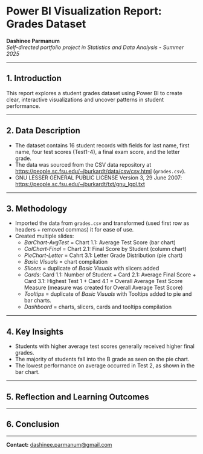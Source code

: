 # Power BI Visualization Report: Grades Dataset

**Dashinee Parmanum**  
*Self-directed portfolio project in Statistics and Data Analysis - Summer 2025*

---
## 1. Introduction
This report explores a student grades dataset using Power BI to create clear, interactive visualizations and uncover patterns in student performance.

---
## 2. Data Description
- The dataset contains 16 student records with fields for last name, first name, four test scores (Test1-4), a final exam score, and the letter grade.
- The data was sourced from the CSV data repository at https://people.sc.fsu.edu/~jburkardt/data/csv/csv.html (`grades.csv`).
- GNU LESSER GENERAL PUBLIC LICENSE Version 3, 29 June 2007: https://people.sc.fsu.edu/~jburkardt/txt/gnu_lgpl.txt

---
## 3. Methodology
- Imported the data from `grades.csv` and transformed (used first row as headers + removed commas) it for ease of use.
- Created multiple slides:
  - *BarChart-AvgTest* = Chart 1.1: Average Test Score (bar chart)
  -  *ColChart-Final* = Chart 2.1: Final Score by Student (column chart)
  -  *PieChart-Letter* = Cahrt 3.1: Letter Grade Distribution (pie chart)
  -  *Basic Visuals* = chart compilation
  -  *Slicers* = duplicate of *Basic Visuals* with slicers added
  -  *Cards*: Card 1.1: Number of Student + Card 2.1: Average Final Score + Card 3.1: Highest Test 1 + Card 4.1 = Overall Average Test Score Measure (measure was created for Overall Average Test Score)
  -  *Tooltips* = duplicate of *Basic Visuals* with Tooltips added to pie and bar charts.
  -  *Dashboard* = charts, slicers, cards and tooltips compilation

---
## 4. Key Insights
- Students with higher average test scores generally received higher final grades.
- The majority of students fall into the B grade as seen on the pie chart.
- The lowest performance on average occurred in Test 2, as shown in the bar chart.

---
## 5. Reflection and Learning Outcomes


---
## 6. Conclusion


---
**Contact:** dashinee.parmanum@gmail.com
